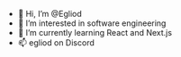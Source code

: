 - 👋 Hi, I’m @Egliod
- 👀 I’m interested in software engineering
- 🌱 I’m currently learning React and Next.js
- 📫 egliod on Discord

<!---
Egliod/Egliod is a ✨ special ✨ repository because its `README.md` (this file) appears on your GitHub profile.
You can click the Preview link to take a look at your changes.
--->

